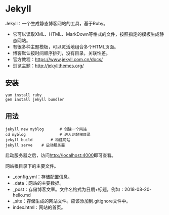 # Jekyll

Jekyll：一个生成静态博客网站的工具，基于Ruby。

- 它可以读取XML、HTML、MarkDown等格式的文件，按照指定的模板生成静态网站。
- 有很多种主题模板，可以灵活地组合多个HTML页面。
- 博客默认按时间顺序排列，没有目录，关联性差。
- 官方教程：<https://www.jekyll.com.cn/docs/>
- 浏览主题：<http://jekyllthemes.org/>

## 安装

```shell
yum install ruby
gem install jekyll bundler

```

## 用法

```shell
jekyll new myblog       # 创建一个网站
cd myblog               # 进入网站根目录
jekyll build        # 构建网站
jekyll serve    # 启动服务器
```

启动服务器之后，访问<http://localhost:4000>即可查看。

网站根目录下的主要文件。

- _config.yml：存储配置信息。
- _data：网站的主要数据。
- _post：存储博客文章。文件名格式为日期+标题，例如：2018-08-20-hello.md
- _site：存储生成的网站文件。应该添加到.gitignore文件中。
- index.html：网站的首页。
